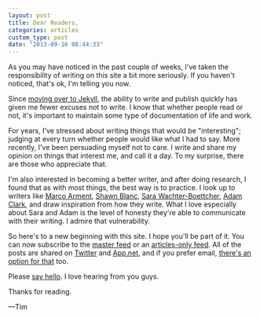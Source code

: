 ```yaml
---
layout: post
title: Dear Readers,
categories: articles
custom_type: post
date: "2013-09-16 08:44:33"
---
```

As you may have noticed in the past couple of weeks, I've taken the responsibility of writing on this site a bit more seriously. If you haven't noticed, that's ok, I'm telling you now. 

Since [moving over to Jekyll](/2013/08/moving-over-to-jekyll/), the ability to write and publish quickly has given me fewer excuses not to write. I know that whether people read or not, it's important to maintain some type of documentation of life and work.

For years, I've stressed about writing things that would be "interesting"; judging at every turn whether people would like what I had to say. More recently, I've been persuading myself not to care. I write and share my opinion on things that interest me, and call it a day. To my surprise, there are those who appreciate that.

I'm also interested in becoming a better writer, and after doing research, I found that as with most things, the best way is to practice. I look up to writers like [Marco Arment](http://www.marco.org/), [Shawn Blanc](http://shawnblanc.net/), [Sara Wachter-Boettcher](http://sarawb.com/), [Adam Clark](http://www.avclark.com/), and draw inspiration from how they write. What I love especially about Sara and Adam is the level of honesty they're able to communicate with their writing. I admire that vulnerability.

So here's to a new beginning with this site. I hope you'll be part of it. You can now subscribe to the [master feed](http://ttimsmith.com/feed.xml) or an [articles-only feed](http://ttimsmith.com/feed.article.xml). All of the posts are shared on [Twitter](https://twitter.com/ttimsmith_com) and [App.net](https://alpha.app.net/ttimsmith_com), and if you prefer email, [there's an option for that](/newsletter) too. 

Please [say hello](mailto:smith@ttimsmith.com). I love hearing from you guys.

Thanks for reading.

—Tim

